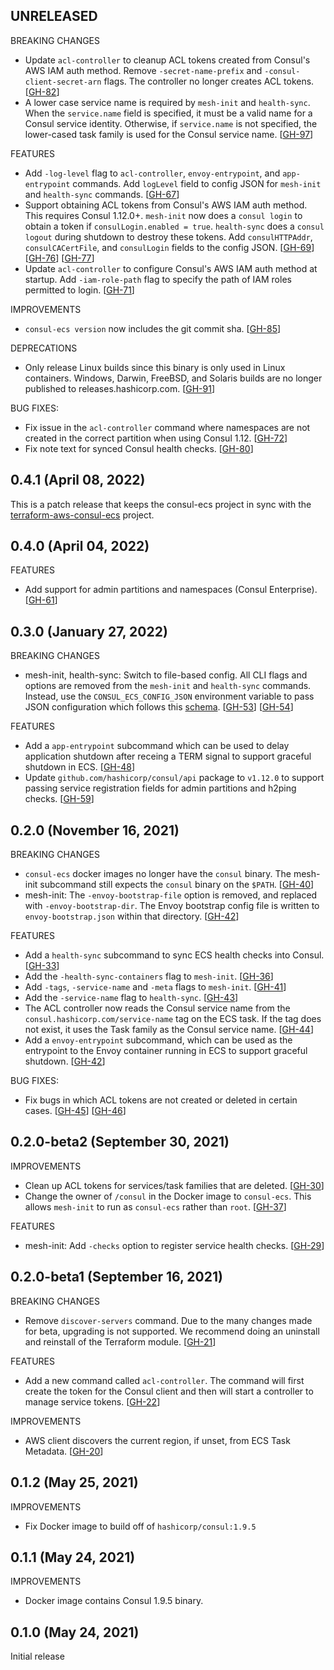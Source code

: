 ## UNRELEASED

BREAKING CHANGES
* Update `acl-controller` to cleanup ACL tokens created from Consul's AWS IAM auth method. Remove
  `-secret-name-prefix` and `-consul-client-secret-arn` flags. The controller no longer creates ACL
  tokens. [[GH-82](https://github.com/hashicorp/consul-ecs/pull/82)]
* A lower case service name is required by `mesh-init` and `health-sync`. When the `service.name` field
  is specified, it must be a valid name for a Consul service identity. Otherwise, if `service.name` is
  not specified, the lower-cased task family is used for the Consul service name.
  [[GH-97](https://github.com/hashicorp/consul-ecs/pull/97)]

FEATURES
* Add `-log-level` flag to `acl-controller`, `envoy-entrypoint`, and `app-entrypoint`
  commands. Add `logLevel` field to config JSON for `mesh-init` and `health-sync` commands.
  [[GH-67](https://github.com/hashicorp/consul-ecs/pull/67)]
* Support obtaining ACL tokens from Consul's AWS IAM auth method. This requires Consul 1.12.0+.
  `mesh-init` now does a `consul login` to obtain a token if `consulLogin.enabled = true`.
  `health-sync` does a `consul logout` during shutdown to destroy these tokens.
  Add `consulHTTPAddr`, `consulCACertFile`, and `consulLogin` fields to the config JSON.
  [[GH-69](https://github.com/hashicorp/consul-ecs/pull/69)]
  [[GH-76](https://github.com/hashicorp/consul-ecs/pull/76)]
  [[GH-77](https://github.com/hashicorp/consul-ecs/pull/77)]
* Update `acl-controller` to configure Consul's AWS IAM auth method at startup.
  Add `-iam-role-path` flag to specify the path of IAM roles permitted to login.
  [[GH-71](https://github.com/hashicorp/consul-ecs/pull/71)]

IMPROVEMENTS
* `consul-ecs version` now includes the git commit sha.
  [[GH-85](https://github.com/hashicorp/consul-ecs/pull/85)]

DEPRECATIONS
* Only release Linux builds since this binary is only used in Linux containers.
  Windows, Darwin, FreeBSD, and Solaris builds are no longer published to releases.hashicorp.com.
  [[GH-91](https://github.com/hashicorp/consul-ecs/pull/91)]

BUG FIXES:
* Fix issue in the `acl-controller` command where namespaces are not created in the correct
  partition when using Consul 1.12. [[GH-72](https://github.com/hashicorp/consul-ecs/pull/72)]
* Fix note text for synced Consul health checks. [[GH-80](https://github.com/hashicorp/consul-ecs/pull/80)]


## 0.4.1 (April 08, 2022)

This is a patch release that keeps the consul-ecs project in sync with the
[terraform-aws-consul-ecs](https://github.com/hashicorp/terraform-aws-consul-ecs) project.

## 0.4.0 (April 04, 2022)

FEATURES
* Add support for admin partitions and namespaces (Consul Enterprise).
  [[GH-61](https://github.com/hashicorp/consul-ecs/pull/61)]

## 0.3.0 (January 27, 2022)

BREAKING CHANGES
* mesh-init, health-sync: Switch to file-based config. All CLI flags and options are removed
  from the `mesh-init` and `health-sync` commands. Instead, use the `CONSUL_ECS_CONFIG_JSON`
  environment variable to pass JSON configuration which follows this [schema](config/schema.json).
  [[GH-53](https://github.com/hashicorp/consul-ecs/pull/53)]
  [[GH-54](https://github.com/hashicorp/consul-ecs/pull/54)]

FEATURES
* Add a `app-entrypoint` subcommand which can be used to delay application
  shutdown after receing a TERM signal to support graceful shutdown in ECS.
  [[GH-48](https://github.com/hashicorp/consul-ecs/pull/48)]
* Update `github.com/hashicorp/consul/api` package to `v1.12.0` to support
  passing service registration fields for admin partitions and h2ping checks.
  [[GH-59](https://github.com/hashicorp/consul-ecs/pull/59)]

## 0.2.0 (November 16, 2021)

BREAKING CHANGES
* `consul-ecs` docker images no longer have the `consul` binary. The
  mesh-init subcommand still expects the `consul` binary on the
  `$PATH`. [[GH-40](https://github.com/hashicorp/consul-ecs/pull/40)]
* mesh-init: The `-envoy-bootstrap-file` option is removed, and replaced with `-envoy-bootstrap-dir`.
  The Envoy bootstrap config file is written to `envoy-bootstrap.json` within that directory.
  [[GH-42](https://github.com/hashicorp/consul-ecs/pull/42)]

FEATURES
* Add a `health-sync` subcommand to sync ECS health checks into Consul. [[GH-33](https://github.com/hashicorp/consul-ecs/pull/33)]
* Add the `-health-sync-containers` flag to `mesh-init`. [[GH-36](https://github.com/hashicorp/consul-ecs/pull/36)]
* Add `-tags`, `-service-name` and `-meta` flags to `mesh-init`. [[GH-41](https://github.com/hashicorp/consul-ecs/pull/41)]
* Add the `-service-name` flag to `health-sync`. [[GH-43](https://github.com/hashicorp/consul-ecs/pull/43)]
* The ACL controller now reads the Consul service name from the
  `consul.hashicorp.com/service-name` tag on the ECS task. If the tag
  does not exist, it uses the Task family as the Consul service name.
  [[GH-44](https://github.com/hashicorp/consul-ecs/pull/44)]
* Add a `envoy-entrypoint` subcommand, which can be used as the entrypoint to the Envoy container running in ECS
  to support graceful shutdown. [[GH-42](https://github.com/hashicorp/consul-ecs/pull/42)]

BUG FIXES:
* Fix bugs in which ACL tokens are not created or deleted in certain cases.
  [[GH-45](https://github.com/hashicorp/consul-ecs/pull/45)] [[GH-46](https://github.com/hashicorp/consul-ecs/pull/46)]

## 0.2.0-beta2 (September 30, 2021)
IMPROVEMENTS
* Clean up ACL tokens for services/task families that are deleted. [[GH-30](https://github.com/hashicorp/consul-ecs/pull/30)]
* Change the owner of `/consul` in the Docker image  to `consul-ecs`. This
  allows `mesh-init` to run as `consul-ecs` rather than `root`.
  [[GH-37](https://github.com/hashicorp/consul-ecs/pull/37)]

FEATURES
* mesh-init: Add `-checks` option to register service health checks.
  [[GH-29](https://github.com/hashicorp/consul-ecs/pull/29)]

## 0.2.0-beta1 (September 16, 2021)

BREAKING CHANGES
* Remove `discover-servers` command. Due to the many changes made for beta,
  upgrading is not supported. We recommend doing an uninstall and reinstall
  of the Terraform module. [[GH-21](https://github.com/hashicorp/consul-ecs/pull/21)]

FEATURES
* Add a new command called `acl-controller`. The command will first
  create the token for the Consul client and then will start a controller
  to manage service tokens. [[GH-22](https://github.com/hashicorp/consul-ecs/pull/22)]

IMPROVEMENTS
* AWS client discovers the current region, if unset, from ECS Task Metadata.
  [[GH-20](https://github.com/hashicorp/consul-ecs/pull/20)]

## 0.1.2 (May 25, 2021)

IMPROVEMENTS
* Fix Docker image to build off of `hashicorp/consul:1.9.5`

## 0.1.1 (May 24, 2021)

IMPROVEMENTS
* Docker image contains Consul 1.9.5 binary.

## 0.1.0 (May 24, 2021)

Initial release
